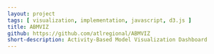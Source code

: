 ```yaml
---
layout: project
tags: [ visualization, implementation, javascript, d3.js ]
title: ABMVIZ
github: https://github.com/atlregional/ABMVIZ
short-description: Activity-Based Model Visualization Dashboard
---
```

